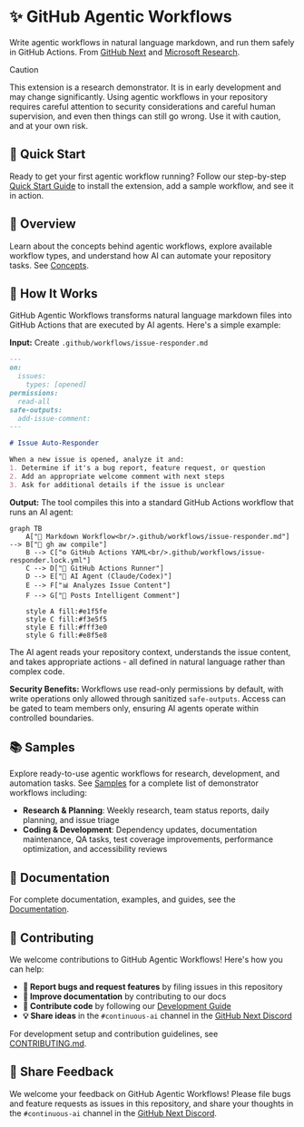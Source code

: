 # ✨ GitHub Agentic Workflows

Write agentic workflows in natural language markdown, and run them safely in GitHub Actions. From [GitHub Next](https://githubnext.com/) and [Microsoft Research](https://www.microsoft.com/en-us/research/group/research-software-engineering-rise/).

> [!CAUTION]
> This extension is a research demonstrator. It is in early development and may change significantly. Using agentic workflows in your repository requires careful attention to security considerations and careful human supervision, and even then things can still go wrong. Use it with caution, and at your own risk.

## 🚀 Quick Start

Ready to get your first agentic workflow running? Follow our step-by-step [Quick Start Guide](docs/quick-start.md) to install the extension, add a sample workflow, and see it in action.

## 📖 Overview

Learn about the concepts behind agentic workflows, explore available workflow types, and understand how AI can automate your repository tasks. See [Concepts](docs/concepts.md).

## 🔧 How It Works

GitHub Agentic Workflows transforms natural language markdown files into GitHub Actions that are executed by AI agents. Here's a simple example:

**Input:** Create `.github/workflows/issue-responder.md`
```markdown
---
on:
  issues:
    types: [opened]
permissions:
  read-all
safe-outputs:
  add-issue-comment:
---

# Issue Auto-Responder

When a new issue is opened, analyze it and:
1. Determine if it's a bug report, feature request, or question
2. Add an appropriate welcome comment with next steps
3. Ask for additional details if the issue is unclear
```

**Output:** The tool compiles this into a standard GitHub Actions workflow that runs an AI agent:

```mermaid
graph TB
    A["📝 Markdown Workflow<br/>.github/workflows/issue-responder.md"] --> B["🔄 gh aw compile"]
    B --> C["⚙️ GitHub Actions YAML<br/>.github/workflows/issue-responder.lock.yml"]
    C --> D["🚀 GitHub Actions Runner"]
    D --> E["🤖 AI Agent (Claude/Codex)"]
    E --> F["📊 Analyzes Issue Content"]
    F --> G["💬 Posts Intelligent Comment"]
    
    style A fill:#e1f5fe
    style C fill:#f3e5f5
    style E fill:#fff3e0
    style G fill:#e8f5e8
```

The AI agent reads your repository context, understands the issue content, and takes appropriate actions - all defined in natural language rather than complex code.

**Security Benefits:** Workflows use read-only permissions by default, with write operations only allowed through sanitized `safe-outputs`. Access can be gated to team members only, ensuring AI agents operate within controlled boundaries.

## 📚 Samples

Explore ready-to-use agentic workflows for research, development, and automation tasks. See [Samples](docs/samples.md) for a complete list of demonstrator workflows including:

- **Research & Planning**: Weekly research, team status reports, daily planning, and issue triage
- **Coding & Development**: Dependency updates, documentation maintenance, QA tasks, test coverage improvements, performance optimization, and accessibility reviews

## 📖 Documentation

For complete documentation, examples, and guides, see the [Documentation](docs/index.md).

## 🤝 Contributing

We welcome contributions to GitHub Agentic Workflows! Here's how you can help:

- **🐛 Report bugs and request features** by filing issues in this repository
- **📖 Improve documentation** by contributing to our docs
- **🔧 Contribute code** by following our [Development Guide](DEVGUIDE.md)
- **💡 Share ideas** in the `#continuous-ai` channel in the [GitHub Next Discord](https://gh.io/next-discord)

For development setup and contribution guidelines, see [CONTRIBUTING.md](CONTRIBUTING.md).

## 💬 Share Feedback

We welcome your feedback on GitHub Agentic Workflows! Please file bugs and feature requests as issues in this repository,
and share your thoughts in the `#continuous-ai` channel in the [GitHub Next Discord](https://gh.io/next-discord).
